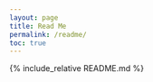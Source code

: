 ```yaml
---
layout: page
title: Read Me
permalink: /readme/
toc: true
---
```


{% include_relative README.md %}
